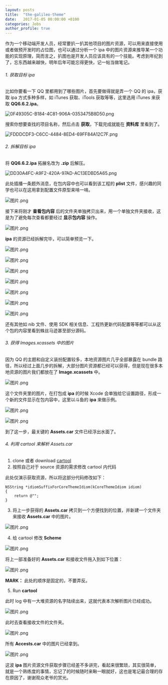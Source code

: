 ```yaml
---
layout: posts
title:  "the-galileo-theme"
date:   2017-01-05 00:00:00 +0100
categories: Jobs
author_profile: true
---
```


作为一个移动端开发人员，经常要扒一扒其他项目的图片资源，可以用来直接使用或者做预开发时的占位图，也可以通过分析一个 ipa 中的图片资源来推导某一个功能的实现原理，简而言之，扒图也是开发人员应该具有的一个技能。考虑到年纪到了，忘东西越来越快，明年后年可能忘得更快，记一帖当做笔记。

###### 1. 获取目标 ipa

比如你要看一下 QQ 里都用到了哪些图片，首先要做得就是弄一个 QQ 的 ipa，获取 ipa 方式多种多样，如 iTunes 获取、iTools 获取等等，这里选用 iTunes 来获取 **QQ6.6.2.ipa**。

![0F49305C-B184-4C81-906A-0353475B8D50.png](http://upload-images.jianshu.io/upload_images/1155603-4c52416a1888486e.png?imageMogr2/auto-orient/strip%7CimageView2/2/w/1240)

搜索你想要查找的项目名称，然后点击 **获取**，下载完成就能在 **资料库** 里看到了。

![FDDDCDF3-C6CC-4484-8ED4-69FF84A12C7F.png](http://upload-images.jianshu.io/upload_images/1155603-9428a8fd07f52b41.png?imageMogr2/auto-orient/strip%7CimageView2/2/w/1240)

###### 2. 拆解目标 ipa

将 **QQ6.6.2.ipa** 拓展名改为 **.zip** 后解压。

![DD30A4FC-A9F2-420A-97AD-AC13EDBD5A65.png](http://upload-images.jianshu.io/upload_images/1155603-3e974c62f4e34b89.png?imageMogr2/auto-orient/strip%7CimageView2/2/w/1240)

此处插播一条题外消息，在包内容中也可以看到该工程的 **plist** 文件，感兴趣的同学也可以在这用拿到配置文件原型来啃一啃。

![图片.png](http://upload-images.jianshu.io/upload_images/1155603-2713b7a5d6ada0a9.png?imageMogr2/auto-orient/strip%7CimageView2/2/w/1240)

接下来将刚才 **查看包内容** 后的文件夹单独拷贝出来，用一个单独文件夹接收，这是为了避免每次查看都要经过 **显示包内容** 操作。

![图片.png](http://upload-images.jianshu.io/upload_images/1155603-53eefebe28727407.png?imageMogr2/auto-orient/strip%7CimageView2/2/w/1240)

**ipa** 的资源已经拆解完毕，可以简单预览一下。

![图片.png](http://upload-images.jianshu.io/upload_images/1155603-90eb7ac2acbb8056.png?imageMogr2/auto-orient/strip%7CimageView2/2/w/1240)

![图片.png](http://upload-images.jianshu.io/upload_images/1155603-6550fdbf632c20e9.png?imageMogr2/auto-orient/strip%7CimageView2/2/w/1240)

![图片.png](http://upload-images.jianshu.io/upload_images/1155603-56505ed9774cc335.png?imageMogr2/auto-orient/strip%7CimageView2/2/w/1240)

![图片.png](http://upload-images.jianshu.io/upload_images/1155603-ab3e820d0330dd61.png?imageMogr2/auto-orient/strip%7CimageView2/2/w/1240)

![图片.png](http://upload-images.jianshu.io/upload_images/1155603-5b5bd53772c13e57.png?imageMogr2/auto-orient/strip%7CimageView2/2/w/1240)

![图片.png](http://upload-images.jianshu.io/upload_images/1155603-7e409d61979170ea.png?imageMogr2/auto-orient/strip%7CimageView2/2/w/1240)

![图片.png](http://upload-images.jianshu.io/upload_images/1155603-eee6bd2fcf2ac182.png?imageMogr2/auto-orient/strip%7CimageView2/2/w/1240)

还有其他如 nib 文件、使用 SDK 相关信息、工程热更新代码配置等等都可以从这个包的内容里看到蛛丝马迹甚至部分源码。

###### 3. 获得 Images.xcassets 中的图片

因为 QQ 的主题和自定义装扮配置较多，本地资源图片几乎全部暴露在 bundle 路径，所以经过上面几步的拆解，大部分图片资源都已经可以获得，但是现在很多本地资源的图片我们都放在了 **Image.xcassets** 中。

![图片.png](http://upload-images.jianshu.io/upload_images/1155603-f0b803d6e541d0b5.png?imageMogr2/auto-orient/strip%7CimageView2/2/w/1240)

这个文件夹里的图片，在打包成 **ipa** 的时候 Xcode 会单独给它设置路径，形成一个新的文件显示在包内容中，这里以斗鱼的 **ipa** 来做示例。

![图片.png](http://upload-images.jianshu.io/upload_images/1155603-ebe2ae8e593108e2.png?imageMogr2/auto-orient/strip%7CimageView2/2/w/1240)

![图片.png](http://upload-images.jianshu.io/upload_images/1155603-44e908ffe5b2c787.png?imageMogr2/auto-orient/strip%7CimageView2/2/w/1240)

到了这一步，最关键的 **Assets.car** 文件已经浮出水面了。

###### 4. 利用 cartool 来解析 Assets.car

1. clone 或者 download [cartool](https://github.com/steventroughtonsmith/cartool)
2. 按照自己对于 source 资源的需求修改 cartool 内代码

此处仅演示获取资源，所以将这部分代码修改如下：

```objc
NSString *idiomSuffixForCoreThemeIdiom(kCoreThemeIdiom idiom)
{
    return @"";
}
```

3. 将上一步获得的 **Assets.car** 拷贝到一个方便找到的位置，并新建一个文件夹来接收 **Assets.car** 中的图片。

![图片.png](http://upload-images.jianshu.io/upload_images/1155603-28277344a5491bf9.png?imageMogr2/auto-orient/strip%7CimageView2/2/w/1240)

4. 给 cartool 修改 **Scheme**

![图片.png](http://upload-images.jianshu.io/upload_images/1155603-d3f75a3522cb2225.png?imageMogr2/auto-orient/strip%7CimageView2/2/w/1240)

将上一部准备好的 **Assets.car** 和接收文件拖入到如下位置：

![图片.png](http://upload-images.jianshu.io/upload_images/1155603-3f26b81de8faf546.png?imageMogr2/auto-orient/strip%7CimageView2/2/w/1240)

**MARK：** 此处的顺序是固定的，不要弄反。

5. Run **cartool**

此时 log 中有一大堆资源的名字陆续出来，这就代表本次解析图片已经成功。

![图片.png](http://upload-images.jianshu.io/upload_images/1155603-6f286788b9b702d2.png?imageMogr2/auto-orient/strip%7CimageView2/2/w/1240)

此时去查看接收文件的文件夹。

![图片.png](http://upload-images.jianshu.io/upload_images/1155603-2bae101b58199e95.png?imageMogr2/auto-orient/strip%7CimageView2/2/w/1240)

所有 **Accests.car** 中的图片已经拿到。

![图片.png](http://upload-images.jianshu.io/upload_images/1155603-c0a41c08a2187ec6.png?imageMogr2/auto-orient/strip%7CimageView2/2/w/1240)

这波 **ipa** 图片资源文件获取步骤已经差不多讲完，看起来很繁琐，其实很简单，就是一个熟练度的事情，忘记了的时候随时来瞅一眼就好，这也是笔记最合理的存在原因了，谢谢观众老爷的赏光。